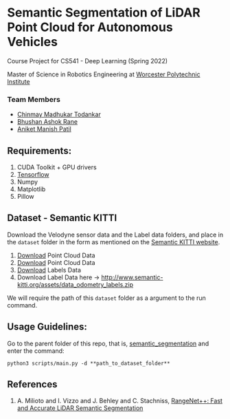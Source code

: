 # Semantic Segmentation of LiDAR Point Cloud for Autonomous Vehicles

Course Project for CS541 - Deep Learning (Spring 2022)

Master of Science in Robotics Engineering at [Worcester Polytechnic Institute](https://www.wpi.edu/)

### Team Members
- [Chinmay Madhukar Todankar](https://github.com/chinmaytodankar)
- [Bhushan Ashok Rane](https://github.com/ranebhushan)
- [Aniket Manish Patil](https://github.com/aniketmpatil)


## Requirements:

1. CUDA Toolkit + GPU drivers
2. [Tensorflow](https://www.tensorflow.org/install)
3. Numpy
4. Matplotlib
5. Pillow

## Dataset - Semantic KITTI

Download the Velodyne sensor data and the Label data folders, and place in the `dataset` folder in the form as mentioned on the [Semantic KITTI website](http://www.semantic-kitti.org/dataset.html#overview).

1. <a href="http://www.cvlibs.net/download.php?file=data_odometry_velodyne.zip" target="_blank">Download</a> Point Cloud Data
1. [Download](http://www.cvlibs.net/download.php?file=data_odometry_velodyne.zip) Point Cloud Data
2. <a href="http://www.semantic-kitti.org/assets/data_odometry_labels.zip" target="_blank">Download</a> Labels Data
2. Download Label Data here -> http://www.semantic-kitti.org/assets/data_odometry_labels.zip

We will require the path of this `dataset` folder as a argument to the run command.

## Usage Guidelines:

Go to the parent folder of this repo, that is, [semantic_segmentation](.) and enter the command:
```
python3 scripts/main.py -d **path_to_dataset_folder**
```

## References

1. A. Milioto and I. Vizzo and J. Behley and C. Stachniss, [RangeNet++: Fast and Accurate LiDAR Semantic Segmentation](http://www.ipb.uni-bonn.de/wp-content/papercite-data/pdf/milioto2019iros.pdf)
